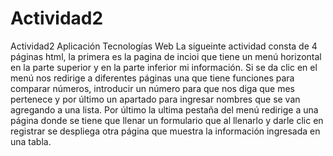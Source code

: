 # Actividad2
Actividad2 Aplicación Tecnologías Web
La sigueinte actividad consta de 4 páginas html, la primera es la pagina de incioi que tiene un menú horizontal en la parte superior y en la parte inferior mi información. Si se da clic en el menú nos redirige a diferentes páginas una que tiene funciones para comparar números, introducir un número para que nos diga que mes pertenece y por último un apartado para ingresar nombres que se van agregando a una lista. Por último la ultima pestaña del menú redirige a una página donde se tiene que llenar un formulario que al llenarlo y darle clic en registrar se despliega otra página que muestra la información ingresada en una tabla. 
